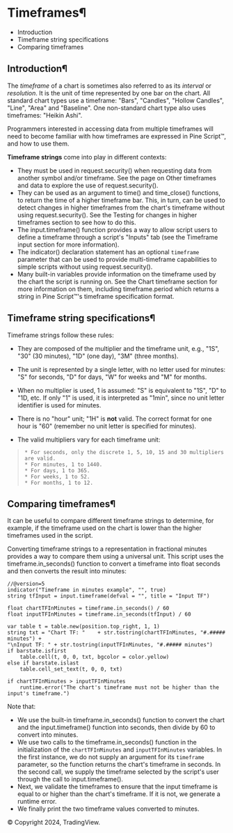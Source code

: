 # Timeframes¶

- Introduction
- Timeframe string specifications
- Comparing timeframes

## Introduction¶

The _timeframe_ of a chart is sometimes also referred to as its _interval_ or _resolution_. It is the unit of time represented by one bar on the chart. All standard chart types use a timeframe: "Bars", "Candles", "Hollow Candles", "Line", "Area" and "Baseline". One non-standard chart type also uses timeframes: "Heikin Ashi".

Programmers interested in accessing data from multiple timeframes will need to become familiar with how timeframes are expressed in Pine Script™, and how to use them.

**Timeframe strings** come into play in different contexts:

- They must be used in request.security() when requesting data from another symbol and/or timeframe. See the page on Other timeframes and data to explore the use of request.security().
- They can be used as an argument to time() and time_close() functions, to return the time of a higher timeframe bar. This, in turn, can be used to detect changes in higher timeframes from the chart's timeframe without using request.security(). See the Testing for changes in higher timeframes section to see how to do this.
- The input.timeframe() function provides a way to allow script users to define a timeframe through a script's "Inputs" tab (see the Timeframe input section for more information).
- The indicator() declaration statement has an optional `timeframe` parameter that can be used to provide multi-timeframe capabilities to simple scripts without using request.security().
- Many built-in variables provide information on the timeframe used by the chart the script is running on. See the Chart timeframe section for more information on them, including timeframe.period which returns a string in Pine Script™'s timeframe specification format.

## Timeframe string specifications¶

Timeframe strings follow these rules:

- They are composed of the multiplier and the timeframe unit, e.g., "1S", "30" (30 minutes), "1D" (one day), "3M" (three months).

- The unit is represented by a single letter, with no letter used for minutes: "S" for seconds, "D" for days, "W" for weeks and "M" for months.

- When no multiplier is used, 1 is assumed: "S" is equivalent to "1S", "D" to "1D, etc. If only "1" is used, it is interpreted as "1min", since no unit letter identifier is used for minutes.

- There is no "hour" unit; "1H" is **not** valid. The correct format for one hour is "60" (remember no unit letter is specified for minutes).

- The valid multipliers vary for each timeframe unit:

> ```
> * For seconds, only the discrete 1, 5, 10, 15 and 30 multipliers are valid.
> * For minutes, 1 to 1440.
> * For days, 1 to 365.
> * For weeks, 1 to 52.
> * For months, 1 to 12.
> ```

## Comparing timeframes¶

It can be useful to compare different timeframe strings to determine, for example, if the timeframe used on the chart is lower than the higher timeframes used in the script.

Converting timeframe strings to a representation in fractional minutes provides a way to compare them using a universal unit. This script uses the timeframe.in_seconds() function to convert a timeframe into float seconds and then converts the result into minutes:

```pinescript
//@version=5
indicator("Timeframe in minutes example", "", true)
string tfInput = input.timeframe(defval = "", title = "Input TF")

float chartTFInMinutes = timeframe.in_seconds() / 60
float inputTFInMinutes = timeframe.in_seconds(tfInput) / 60

var table t = table.new(position.top_right, 1, 1)
string txt = "Chart TF: "    + str.tostring(chartTFInMinutes, "#.##### minutes") +
"\nInput TF: " + str.tostring(inputTFInMinutes, "#.##### minutes")
if barstate.isfirst
    table.cell(t, 0, 0, txt, bgcolor = color.yellow)
else if barstate.islast
    table.cell_set_text(t, 0, 0, txt)

if chartTFInMinutes > inputTFInMinutes
    runtime.error("The chart's timeframe must not be higher than the input's timeframe.")
```

Note that:

- We use the built-in timeframe.in_seconds() function to convert the chart and the input.timeframe() function into seconds, then divide by 60 to convert into minutes.
- We use two calls to the timeframe.in_seconds() function in the initialization of the `chartTFInMinutes` and `inputTFInMinutes` variables. In the first instance, we do not supply an argument for its `timeframe` parameter, so the function returns the chart's timeframe in seconds. In the second call, we supply the timeframe selected by the script's user through the call to input.timeframe().
- Next, we validate the timeframes to ensure that the input timeframe is equal to or higher than the chart's timeframe. If it is not, we generate a runtime error.
- We finally print the two timeframe values converted to minutes.

© Copyright 2024, TradingView.
